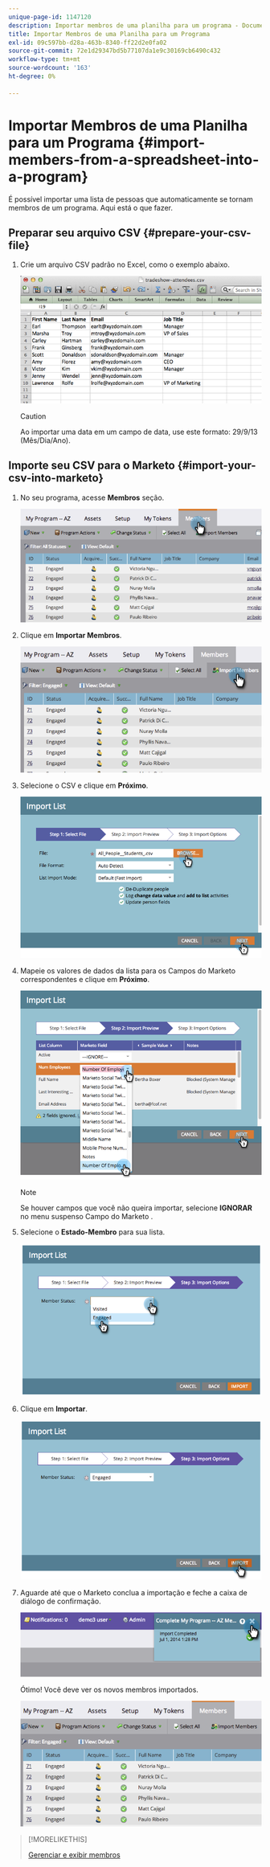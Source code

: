 ```yaml
---
unique-page-id: 1147120
description: Importar membros de uma planilha para um programa - Documentos do Marketo - Documentação do produto
title: Importar Membros de uma Planilha para um Programa
exl-id: 09c597bb-d28a-463b-8340-ff22d2e0fa02
source-git-commit: 72e1d29347bd5b77107da1e9c30169cb6490c432
workflow-type: tm+mt
source-wordcount: '163'
ht-degree: 0%

---
```


# Importar Membros de uma Planilha para um Programa {#import-members-from-a-spreadsheet-into-a-program}

É possível importar uma lista de pessoas que automaticamente se tornam membros de um programa. Aqui está o que fazer.

## Preparar seu arquivo CSV {#prepare-your-csv-file}

1. Crie um arquivo CSV padrão no Excel, como o exemplo abaixo.

   ![](assets/image2014-9-18-14-3a33-3a4.png)

   >[!CAUTION]
   >
   >Ao importar uma data em um campo de data, use este formato: 29/9/13 (Mês/Dia/Ano).

## Importe seu CSV para o Marketo {#import-your-csv-into-marketo}

1. No seu programa, acesse **Membros** seção.

   ![](assets/image2014-9-18-15-3a3-3a57.png)

1. Clique em **Importar Membros**.

   ![](assets/image2014-9-18-15-3a38-3a14.png)

1. Selecione o CSV e clique em **Próximo**.

   ![](assets/importlist1.png)

1. Mapeie os valores de dados da lista para os Campos do Marketo correspondentes e clique em **Próximo**.

   ![](assets/importlist12.png)

   >[!NOTE]
   >
   >Se houver campos que você não queira importar, selecione **IGNORAR** no menu suspenso Campo do Marketo .

1. Selecione o **Estado-Membro** para sua lista.

   ![](assets/image2014-9-18-15-3a41-3a32.png)

1. Clique em **Importar**.

   ![](assets/image2014-9-18-15-3a44-3a19.png)

1. Aguarde até que o Marketo conclua a importação e feche a caixa de diálogo de confirmação.

   ![](assets/image2014-9-18-15-3a44-3a37.png)

   Ótimo! Você deve ver os novos membros importados.

   ![](assets/image2014-9-18-15-3a45-3a16.png)

>[!MORELIKETHIS]
>
>[Gerenciar e exibir membros](/help/marketo/product-docs/core-marketo-concepts/programs/working-with-programs/manage-and-view-members.md)
